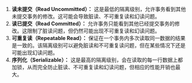 1. **读未提交（Read Uncommitted）：** 这是最低的隔离级别，允许事务看到其他未提交事务的修改。这可能会导致脏读、不可重复读和幻读问题。
2. **读已提交（Read Committed）：** 允许事务只能看到其他已经提交事务的修改。这限制了脏读问题，但仍然可能出现不可重复读和幻读问题。
3. **可重复读（Repeatable Read）：** 保证在一个事务内多次读取同一数据的结果是一致的。该隔离级别可以避免脏读和不可重复读问题，但在某些情况下还是可能出现幻读问题。
4. **序列化（Serializable）：** 这是最高的隔离级别，会在读取的每一行数据上都加锁，从而完全防止脏读、不可重复读和幻读问题，但相应的性能开销也最大。